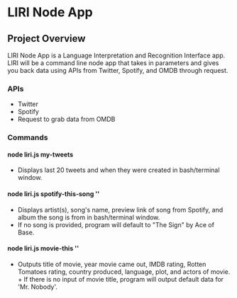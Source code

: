 # LIRI Node App

## Project Overview
LIRI Node App is a Language Interpretation and Recognition Interface app. LIRI will be a command line node app that takes in parameters and gives you back data using APIs from Twitter, Spotify, and OMDB through request.

### APIs 
+ Twitter 
+ Spotify
+ Request to grab data from OMDB 

### Commands
#### node liri.js my-tweets 
+ Displays last 20 tweets and when they were created in bash/terminal window.

#### node liri.js spotify-this-song '<song name here>'
+ Displays artist(s), song's name, preview link of song from Spotify, and album the song is from in bash/terminal window. 
+ If no song is provided, program will default to "The Sign" by Ace of Base.

#### node liri.js movie-this '<movie name here>'
+ Outputs title of movie, year movie came out, IMDB rating, Rotten Tomatoes rating, country produced, language, plot, and actors of movie. + If there is no input of movie title, program will output default data for 'Mr. Nobody'.
